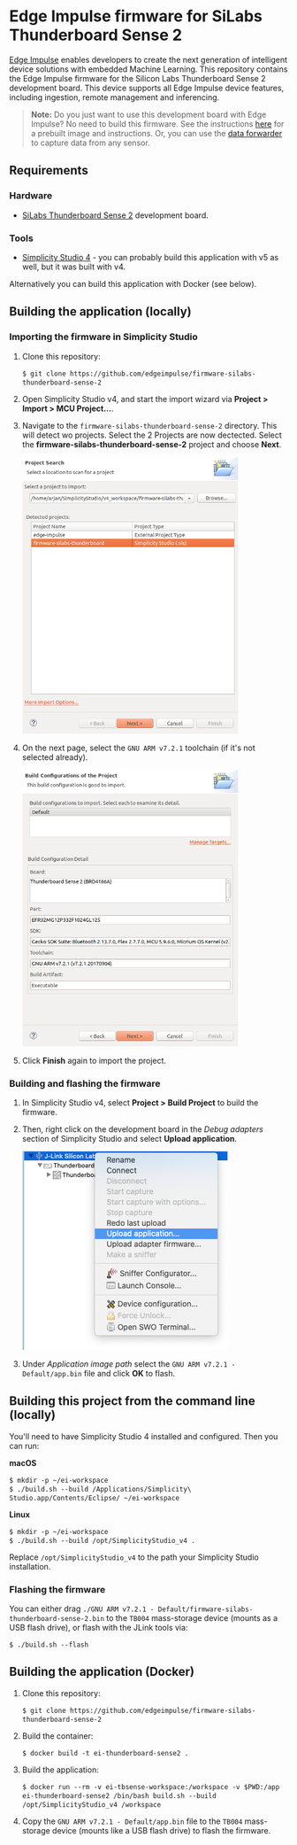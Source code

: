 # Edge Impulse firmware for SiLabs Thunderboard Sense 2

[Edge Impulse](https://www.edgeimpulse.com) enables developers to create the next generation of intelligent device solutions with embedded Machine Learning. This repository contains the Edge Impulse firmware for the Silicon Labs Thunderboard Sense 2 development board. This device supports all Edge Impulse device features, including ingestion, remote management and inferencing.

> **Note:** Do you just want to use this development board with Edge Impulse? No need to build this firmware. See the instructions [here](https://docs.edgeimpulse.com/docs/silabs-thunderboard-sense-2) for a prebuilt image and instructions. Or, you can use the [data forwarder](https://docs.edgeimpulse.com/docs/cli-data-forwarder) to capture data from any sensor.

## Requirements

### Hardware

* [SiLabs Thunderboard Sense 2](https://www.silabs.com/development-tools/thunderboard/thunderboard-sense-two-kit) development board.

### Tools

* [Simplicity Studio 4](https://www.silabs.com/developers/simplicity-studio) - you can probably build this application with v5 as well, but it was built with v4.

Alternatively you can build this application with Docker (see below).

## Building the application (locally)

### Importing the firmware in Simplicity Studio

1. Clone this repository:

    ```
    $ git clone https://github.com/edgeimpulse/firmware-silabs-thunderboard-sense-2
    ```

1. Open Simplicity Studio v4, and start the import wizard via **Project > Import > MCU Project...**.

1. Navigate to the `firmware-silabs-thunderboard-sense-2` directory. This will detect wo projects. Select the  2 Projects are now dectected. Select the **firmware-silabs-thunderboard-sense-2** project and choose **Next**.

    <img src="images/select_import_project.png" height="500">

1. On the next page, select the `GNU ARM v7.2.1` toolchain (if it's not selected already).

    <img src="images/build_configurations.png" height="500">

1. Click **Finish** again to import the project.

### Building and flashing the firmware

1. In Simplicity Studio v4, select **Project > Build Project** to build the firmware.
1. Then, right click on the development board in the *Debug adapters* section of Simplicity Studio and select **Upload application**.

    ![](images/upload_application.png)

1. Under *Application image path* select the `GNU ARM v7.2.1 - Default/app.bin` file and click **OK** to flash.

## Building this project from the command line (locally)

You'll need to have Simplicity Studio 4 installed and configured. Then you can run:

**macOS**

```
$ mkdir -p ~/ei-workspace
$ ./build.sh --build /Applications/Simplicity\ Studio.app/Contents/Eclipse/ ~/ei-workspace
```

**Linux**

```
$ mkdir -p ~/ei-workspace
$ ./build.sh --build /opt/SimplicityStudio_v4 .
```

Replace `/opt/SimplicityStudio_v4` to the path your Simplicity Studio installation.

### Flashing the firmware

You can either drag `./GNU ARM v7.2.1 - Default/firmware-silabs-thunderboard-sense-2.bin` to the `TB004` mass-storage device (mounts as a USB flash drive), or flash with the JLink tools via:

```
$ ./build.sh --flash
```

## Building the application (Docker)

1. Clone this repository:

    ```
    $ git clone https://github.com/edgeimpulse/firmware-silabs-thunderboard-sense-2
    ```

1. Build the container:

    ```
    $ docker build -t ei-thunderboard-sense2 .
    ```

1. Build the application:

    ```
    $ docker run --rm -v ei-tbsense-workspace:/workspace -v $PWD:/app ei-thunderboard-sense2 /bin/bash build.sh --build /opt/SimplicityStudio_v4 /workspace
    ```

1. Copy the `GNU ARM v7.2.1 - Default/app.bin` file to the `TB004` mass-storage device (mounts like a USB flash drive) to flash the firmware.
